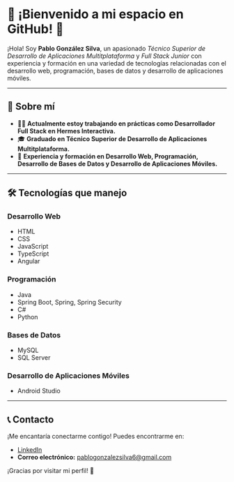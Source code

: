 # 🚀 ¡Bienvenido a mi espacio en GitHub! 🚀

¡Hola! Soy **Pablo González Silva**, un apasionado *Técnico Superior de Desarrollo de Aplicaciones Multitplataforma* y *Full Stack Junior* con experiencia y formación en una variedad de tecnologías relacionadas con el desarrollo web, programación, bases de datos y desarrollo de aplicaciones móviles.

---

## 📝 Sobre mí

- 👨‍💻 **Actualmente estoy trabajando en prácticas como Desarrollador Full Stack en Hermes Interactiva.**
- 🎓 **Graduado en Técnico Superior de Desarrollo de Aplicaciones Multitplataforma.**
- 💼 **Experiencia y formación en Desarrollo Web, Programación, Desarrollo de Bases de Datos y Desarrollo de Aplicaciones Móviles.**

---

## 🛠️ Tecnologías que manejo

### Desarrollo Web
- HTML
- CSS
- JavaScript
- TypeScript
- Angular

### Programación
- Java
- Spring Boot, Spring, Spring Security
- C#
- Python

### Bases de Datos
- MySQL
- SQL Server

### Desarrollo de Aplicaciones Móviles
- Android Studio

---

## 📞 Contacto

¡Me encantaría conectarme contigo! Puedes encontrarme en:

- [LinkedIn](https://www.linkedin.com/in/pablo-gonz%C3%A1lez-silva-/)
- **Correo electrónico:** pablogonzalezsilva6@gmail.com
  
¡Gracias por visitar mi perfil! 🌟
